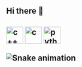 ## Hi there 👋

<h2>
<p align="left">
<img src="https://cdn.jsdelivr.net/gh/devicons/devicon@latest/icons/cplusplus/cplusplus-original.svg" alt="c++" width="45" height="45" />
<img src="https://cdn.jsdelivr.net/gh/devicons/devicon@latest/icons/c/c-original.svg" alt="c" width="45" height="45" />
<img src="https://cdn.jsdelivr.net/gh/devicons/devicon@latest/icons/python/python-original.svg" alt="python" width="45" height="45" />        
</p>

<picture>
  <source media="(prefers-color-scheme: dark)" srcset="https://github.com/rasperberrypie/rasperberrypie/blob/output/github-contribution-grid-snake-dark.svg" />
  <source media="(prefers-color-scheme: light)" srcset="https://github.com/rasperberrypie/rasperberrypie/blob/output/github-contribution-grid-snake.svg" />
  <img alt="Snake animation" src="https://github.com/rasperberrypie/username/blob/output/github-contribution-grid-snake.svg" />
</picture>

